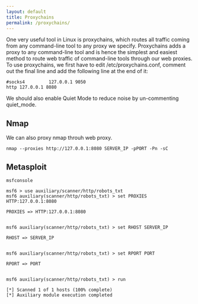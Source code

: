 ```yaml
---
layout: default
title: Proxychains
permalink: /proxychains/
---
```


One very useful tool in Linux is proxychains, which routes all traffic coming from any command-line tool to any proxy we specify.
Proxychains adds a proxy to any command-line tool and is hence the simplest and easiest method to route web traffic of command-line tools through our web proxies.
To use proxychains, we first have to edit /etc/proxychains.conf, comment out the final line and add the following line at the end of it:
```
#socks4         127.0.0.1 9050
http 127.0.0.1 8080
```
We should also enable Quiet Mode to reduce noise by un-commenting quiet_mode. 

## Nmap
We can also proxy nmap throuh web proxy.
```
nmap --proxies http://127.0.0.1:8080 SERVER_IP -pPORT -Pn -sC
```

## Metasploit
```
msfconsole

msf6 > use auxiliary/scanner/http/robots_txt
msf6 auxiliary(scanner/http/robots_txt) > set PROXIES HTTP:127.0.0.1:8080

PROXIES => HTTP:127.0.0.1:8080


msf6 auxiliary(scanner/http/robots_txt) > set RHOST SERVER_IP

RHOST => SERVER_IP


msf6 auxiliary(scanner/http/robots_txt) > set RPORT PORT

RPORT => PORT


msf6 auxiliary(scanner/http/robots_txt) > run

[*] Scanned 1 of 1 hosts (100% complete)
[*] Auxiliary module execution completed
```
